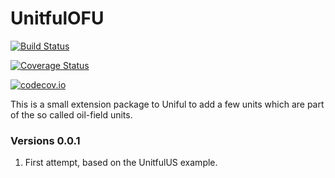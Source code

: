 # UnitfulOFU

[![Build Status](https://travis-ci.org/BottomHoleAssemblyAnalysis/UnitfulOFU.jl.svg?branch=master)](https://travis-ci.org/BottomHoleAssemblyAnalysis/UnitfulOFU.jl)

[![Coverage Status](https://coveralls.io/repos/BottomHoleAssemblyAnalysis/UnitfulOFU.jl/badge.svg?branch=master&service=github)](https://coveralls.io/github/BottomHoleAssemblyAnalysis/UnitfulOFU.jl?branch=master)

[![codecov.io](http://codecov.io/github/BottomHoleAssemblyAnalysis/UnitfulOFU.jl/coverage.svg?branch=master)](http://codecov.io/github/BottomHoleAssemblyAnalysis/UnitfulOFU.jl?branch=master)

This is a small extension package to Uniful to add a few units which are part of the so called oil-field units.

### Versions 0.0.1

1. First attempt, based on the UnitfulUS example.